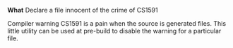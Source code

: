 **What**
Declare a file innocent of the crime of CS1591

Compiler warning CS1591 is a pain when the source is generated files.
This little utility can be used at pre-build to disable the warning for a particular file.